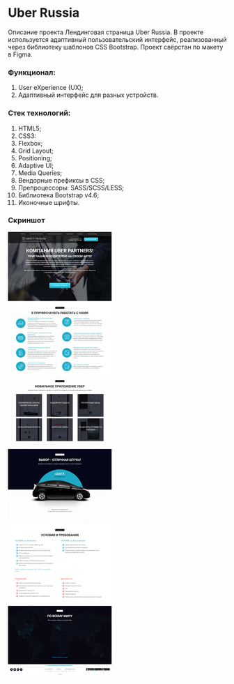 # Uber Russia
Описание проекта
Лендинговая страница Uber Russia. В проекте используется адаптивный пользовательский интерфейс, реализованный через библиотеку шаблонов CSS Bootstrap. Проект свёрстан по макету в Figma.

### Функционал: ###
<ol>
  <li>User eXperience (UX);</li>
  <li>Адаптивный интерфейс для разных устройств.</li>
</ol>

### Стек технологий: ###
<ol>
  <li>HTML5;</li>
  <li>CSS3:</li>
  <li>Flexbox;</li>
  <li>Grid Layout;</li>
  <li>Positioning;</li>
  <li>Adaptive UI;</li>
  <li>Media Queries;</li>
  <li>Вендорные префиксы в CSS;</li>
  <li>Препроцессоры: SASS/SCSS/LESS;</li>
  <li>Библиотека Bootstrap v4.6;</li>
  <li>Иконочные шрифты.</li>
</ol>

### Скриншот ###
![Image alt](https://github.com/pdklzn/uber-russia/blob/main/screen.jpg)
